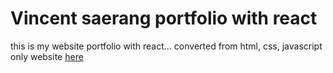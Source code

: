 # Vincent saerang portfolio with react
this is my website portfolio with react... converted from html, css, javascript only website [here](https://github.com/Vins2106/vins2106.github.io)